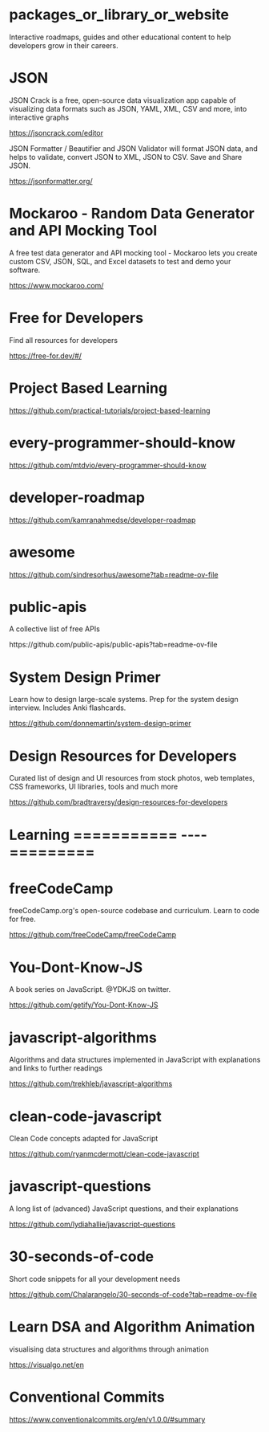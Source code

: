 # packages_or_library_or_website
Interactive roadmaps, guides and other educational content to help developers grow in their careers.

# JSON 
<p> JSON Crack is a free, open-source data visualization app capable of visualizing data formats such as JSON, YAML, XML, CSV and more, into interactive graphs</p>

<a>https://jsoncrack.com/editor</a>

<p> JSON Formatter / Beautifier and JSON Validator will format JSON data, and helps to validate, convert JSON to XML, JSON to CSV. Save and Share JSON.</p>

<a>https://jsonformatter.org/</a>

# Mockaroo - Random Data Generator and API Mocking Tool 
<p> A free test data generator and API mocking tool - Mockaroo lets you create custom CSV, JSON, SQL, and Excel datasets to test and demo your software.</p>

<a>https://www.mockaroo.com/</a>

# Free for Developers
<p>Find all resources for developers</p>

<a>https://free-for.dev/#/</a>

# Project Based Learning

<a>https://github.com/practical-tutorials/project-based-learning</a>

# every-programmer-should-know

<a>https://github.com/mtdvio/every-programmer-should-know</a>

# developer-roadmap

<a>https://github.com/kamranahmedse/developer-roadmap</a>

# awesome

<a>https://github.com/sindresorhus/awesome?tab=readme-ov-file</a>

# public-apis
<p>A collective list of free APIs</p>
<a>https://github.com/public-apis/public-apis?tab=readme-ov-file</a>

# System Design Primer
<p>Learn how to design large-scale systems. Prep for the system design interview. Includes Anki flashcards.</p>

<a>https://github.com/donnemartin/system-design-primer</a>

# Design Resources for Developers
<p>Curated list of design and UI resources from stock photos, web templates, CSS frameworks, UI libraries, tools and much more</p>

<a>https://github.com/bradtraversy/design-resources-for-developers</a>

# Learning =========== ---- =========
# freeCodeCamp
<p>freeCodeCamp.org's open-source codebase and curriculum. Learn to code for free.</p>

<a>https://github.com/freeCodeCamp/freeCodeCamp</a>

# You-Dont-Know-JS
<p>A book series on JavaScript. @YDKJS on twitter.</p>

<a>https://github.com/getify/You-Dont-Know-JS</a>

# javascript-algorithms
<p>Algorithms and data structures implemented in JavaScript with explanations and links to further readings</p>

<a>https://github.com/trekhleb/javascript-algorithms</a>

# clean-code-javascript
<p>Clean Code concepts adapted for JavaScript</p>

<a>https://github.com/ryanmcdermott/clean-code-javascript</a>

# javascript-questions
<p>A long list of (advanced) JavaScript questions, and their explanations </p>

<a>https://github.com/lydiahallie/javascript-questions</a>

# 30-seconds-of-code
<p>Short code snippets for all your development needs</p>

<a>https://github.com/Chalarangelo/30-seconds-of-code?tab=readme-ov-file</a>

# Learn DSA and Algorithm Animation
<p>visualising data structures and algorithms through animation</p>

<a>https://visualgo.net/en</a>

# Conventional Commits

<a>https://www.conventionalcommits.org/en/v1.0.0/#summary</a>

